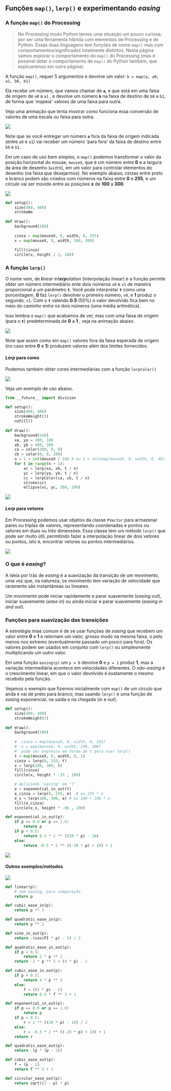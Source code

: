 ## Funções `map()`, `lerp()` e experimentando *easing*

### A função `map()` do Processing

> No Processing modo Python temos uma situação um pouco curiosa, por ser uma ferramenta híbrida com elementos de Processing e de Python. Essas duas linguagens tem funções de nome `map()` mas com comportamentos/significados totalmente distintos. Nesta página vamos explorar o comportamento do `map()` do Processing (mas é possível obter o comportamento de `map()` do Python também, que explicaremos em outra página).

A função `map()`, requer 5 argumentos e devolve um valor: `b = map(a, a0, a1, b0, b1)`

Ela recebe um número, que vamos chamar de **`a`**, e que está em uma faixa de origem de `a0`  a `a1` , e devolve um número **`b`**  na faixa de destino de `b0` a `b1`, de forma que 'mapeia' valores de uma faixa para outra. 

Veja uma animação que tenta mostrar como funciona essa conversão de valores de uma escala ou faixa para outra.

![](assets/map_2.gif)

Note que se você entregar um número **`a`** fora da faixa de origem indicada (entre `a0` e `a1`) vai receber um número 'para fora' da faixa de destino entre `b0` e `b1`.

Em um caso de uso bem simples, o `map()` podemos transformar o valor da posição horizontal do mouse, `mouseX`, que é um número entre **0** e a largura da área de desenho (`width`), em um valor para controlar elementos do desenho (na faixa que desejarmos).  No exemplo abaixo, cinzas entre preto e branco podem são criados com números na faixa entre **0** e **255**, e um círculo vai ser movido entre as posições **x**  de **100** a **300**.

![](assets/map_1.gif)

```python
def setup():
    size(400, 400)
    strokeWe
    
def draw():
    background(200)
    
    cinza = map(mouseX, 0, width, 0, 255)
    x = map(mouseX, 0, width, 100, 300)
    
    fill(cinza)
    circle(x, height / 2, 100)
```

### A função `lerp()`

O nome vem, de  <i>**l**inear int**erp**olation</i> (interpolação linear) e a função permite obter um número intermediário ente dois números `v0` e `v1` de maneira proporcional a um parâmetro **`t`**. Você pode interpretar **`t`** como uma porcentagem, **0** faz `lerp()` devolver o primeiro número, `v0`, e **1**  produz o segundo, `v1`.  Com o **`t`**  valendo  **0.5** (50%) o valor devolvido fica bem no meio do caminho entre os dois números (uma média aritmética).

Isso lembra o `map()` que acabamos de ver, mas com uma faixa de origem (para o **`t`**) predeterminada de  **0** a **1** , veja na animação abaixo.

![](assets/lerp_1.gif)

Note que assim como em `map()` valores fora da faixa esperada de origem (no caso entre **0** e **1**) produzem valores além dos limites fornecidos.


#### *Lerp* para cores

Podemos também obter cores intermediárias com a função `lerpColor()` 

![](assets/lerp_3.gif)

Veja um exemplo de uso abaixo.

```python
from __future__ import division

def setup():
    size(400, 400) 
    strokeWeight(3)
    noFill()
    
def draw():
    background(240)
    xa, ya = 100, 100
    xb, yb = 300, 300
    ca = color(200, 0, 0)
    cb = color(0, 0, 200)
    n = 1 + int(mouseX / 10) # ou 1 + int(map(mouseX, 0, width, 0, 40))
    for t in range(n + 1):
        xc = lerp(xa, xb, t / n)
        yc = lerp(ya, yb, t / n)
        cc = lerpColor(ca, cb, t / n)
        stroke(cc)    
        ellipse(xc, yc, 200, 200)
```
![](assets/lerp_3b.gif)

#### *Lerp* para vetores

Em Processing podemos usar objetos da classe `PVector` para armazenar pares ou triplas de valores, representando coordenadas e pontos ou vetores em duas ou três dimensões. Essa classe tem um método `lerp()` que pode ser muito útil, permitindo  fazer a interpolação linear de dois vetores ou pontos, isto é, encontrar vetores ou pontos intermediários.

![](assets/lerp_2.gif)

### O que é *easing*?

A ideia por trás de *easing* é a suavização da transição de um movimento, uma vez que, na natureza, os movimento tem variação de velocidade que raramente são instantâneas ou lineares. 

Um movimento pode iniciar rapidamente  e parar suavemente (*easing out*), iniciar suavemente (*ease in*) ou ainda iniciar e parar suavemente (*easing in and out*).

### Funções para suavização das transições

A estretégia mias comum é de se usar funções de *easing* que recebem um valor entre **0** e **1** e retornam um valor, grosso modo na mesma faixa, o pelo menos nos extremo (eventualmente passado um pouco para fora). Os valores podem ser usados em conjunto com `lerp()` ou simplesmente multiplicando um outro valor.

Em uma função `easing(p)` um `p = 0` devolve **0** e `p = 1` produz **1**, mas a variação intermediária acontece em velocidades diferentes. O *não-easing* é o crescimento linear, em que o valor devolvido é exatamente o mesmo recebido pela função.

Vejamos o exemplo que fizemos inicialmente com `map()` de um círculo que anda e vai de preto para branco, mas usando `lerp()` e uma função de *easing* exponencial, na saída e na chegada (*in* e *out*).

```python
def setup():
    size(400, 400)
    strokeWeight(3)
    
def draw():
    background(200)
    
    #  cinza = map(mouseX, 0, width, 0, 255)
    #  x = map(mouseX, 0, width, 100, 300)
    #  pode ser expresso em forma de t para usar lerp()
    t = map(mouseX, 0, width, 0, 1)    
    cinza = lerp(0, 255, t)
    x = lerp(100, 300, t)
    fill(cinza)
    circle(x, height * .33 , 100)

    # Aplicando 'easing' em 't'
    e = exponential_in_out(t)
    e_cinza = lerp(0, 255, e)  # ou 255 * e  
    e_x = lerp(100, 300, e) # ou 100 + 200 * e
    fill(e_cinza)
    circle(e_x, height * .66 , 100)

def exponential_in_out(p):
    if p == 0.0 or p == 1.0:
        return p
    if p < 0.5:
        return 0.5 * 2 ** ((20 * p) - 10)
    else:
        return -0.5 * 2 ** ((-20 * p) + 10) + 1
```

![](assets/easing_1b.gif)



#### Outros exemplos/métodos

![](assets/easing_2.gif)

```python
def linear(p):
    # sem easing, para comparação
    return p

def cubic_ease_in(p):
    return p ** 3

def quadratic_ease_in(p):
    return p ** 2

def sine_in_out(p):
    return -(cos(PI * p) - 1) / 2

def quadratic_ease_in_out(p):
    if p < 0.5:
        return 2 * p ** 2
    return -2 * p ** 2 + (4 * p) - 1

def cubic_ease_in_out(p):
    if p < 0.5:
        return 4 * p ** 3
    else:
        f = ((2 * p) - 2)
        return 0.5 * f ** 3 + 1

def exponential_in_out(p):
    if p == 0.0 or p == 1.0:
        return p
    if p < 0.5:
        r = 2 ** ((20 * p) - 10) / 2
    else:
        r = -0.5 * 2 ** ((-20 * p) + 10) + 1
    return r

def quadratic_ease_out(p):
    return -(p * (p - 2))

def cubic_ease_out(p):
    f = (p - 1)
    return f ** 3 + 1

def circular_ease_out(p):
    return sqrt((2 - p) * p)
```